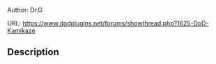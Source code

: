 Author: Dr.G

URL: https://www.dodplugins.net/forums/showthread.php?1625-DoD-Kamikaze

## Description

